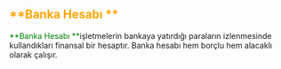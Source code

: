 <h2>
<span style="color: orange;">
 **Banka Hesabı **
</span>
</h2>

<span style="color: green;">
 **Banka Hesabı **</span>işletmelerin bankaya yatırdığı paraların izlenmesinde kullandıkları finansal bir hesaptır. 
 Banka hesabı hem borçlu hem alacaklı olarak çalışır.
